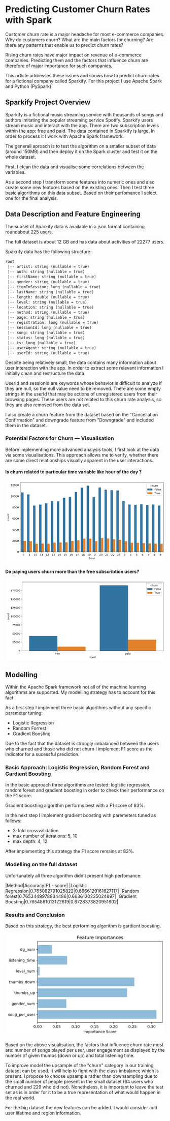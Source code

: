 # Predicting Customer Churn Rates with Spark

Customer churn rate is a major headache for most e-commerce companies. Why do customers churn? What are the main factors for churning? Are there any patterns that enable us to predict churn rates?

Rising churn rates have major impact on revenue of e-commerce companies. Predicting them and the factors that influence churn are therefore of major importance for such companies.

This article addresses these issues and shows how to predict churn rates for a fictional company called Sparkify.
For this project I use Apache Spark and Python (PySpark)

## Sparkify Project Overview

Sparkify is a fictional music streaming service with thousands of songs and authors imitating the popular streaming service Spotify. Sparkify users stream music and interact with the app. There are two subscription levels within the app: free and paid.
The data contained in Sparkify is large. In order to process it I work with Apache Spark framework.

The generall aproach is to test the algorithm on a smaller subset of data (around 150MB) and then deploy it on the Spark cluster and test it on the whole dataset.

First, I clean the data and visualise some correlations between the variables.

As a second step I transform some features into numeric ones and also create some new features based on the existing ones.
Then I test three basic algorithms on this data subset. Based on their perfomance I select one for the final analysis.

## Data Description and Feature Engineering

The subset of Sparkify data is available in a json format containing roundabout 225 users.

The full dataset is about 12 GB and has data about activities of 22277 users.

Spakrify data has the following structure:

```
root
 |-- artist: string (nullable = true)
 |-- auth: string (nullable = true)
 |-- firstName: string (nullable = true)
 |-- gender: string (nullable = true)
 |-- itemInSession: long (nullable = true)
 |-- lastName: string (nullable = true)
 |-- length: double (nullable = true)
 |-- level: string (nullable = true)
 |-- location: string (nullable = true)
 |-- method: string (nullable = true)
 |-- page: string (nullable = true)
 |-- registration: long (nullable = true)
 |-- sessionId: long (nullable = true)
 |-- song: string (nullable = true)
 |-- status: long (nullable = true)
 |-- ts: long (nullable = true)
 |-- userAgent: string (nullable = true)
 |-- userId: string (nullable = true)
```
Despite being relatively small, the data contains many information about user interaction with the app. In order to extract some relevant information I initially clean and restructure the data.

UserId and sessionId are keywords whose behavior is difficult to analyze if they are null, so the null value need to be removed. There are some empty strings in the userId that may be actions of unregistered users from their browsing pages. These users are not related to this churn rate analysis, so they are also removed from the data set.

I also create a churn feature from the dataset based on the "Cancellation Confirmation" and downgrade feature from "Downgrade" and  included them in the dataset.

### Potential Factors for Churn — Visualisation

Before implementing more advanced analysis tools, I first look at the data via some visualisations. This approach allows me to verify, whether there are some direct relationships visually apparent in the user interactions.

#### Is churn related to particular time variable like hour of the day ?

![Histogram: Churn count vs. hour of the day](./images/hours.png "Churn count vs. hour of the day")

#### Do paying users churn more than the free subscribtion users?

![Histogram: Churn vs Level of Subsription](./images/level.png "Churn vs Level of Subsription")

## Modelling

Within the Apache Spark framework not all of the machine learning algorithms are supported. My modelling strategy has to account for this fact.

As a first step I implement three basic algorithms without any specific parameter tuning:

- Logistic Regression
- Random Forrest
- Gradient Boosting

Due to the fact that the dataset is strongly imbalanced between the users who churned and those who did not churn I implement F1 score as the indicator for a sucessful prediction.

### Basic Approach: Logistic Regression, Random Forest and Gardient Boosting

In the basic approach three algorithms are tested: logistic regression, random forest and gradient boosting in order to check their performance on the F1 score.

Gradient boosting algorithm performs best with a F1 score of 83%.

In the next step I implement gradient boosting with paremeters tuned as follows:
- 3-fold crossvalidation
- max number of iterations: 5, 10
- max depth: 4, 12

After implementing this strategy the F1 score remains at 83%.

### Modelling on the full dataset

Unfortunately all three algorithm didn't present high perfomance:

|Method|Accuracy|F1 - score|
|Logistic Regression|0.765062791025822|0.6666129161627117|
|Random forest|0.7653449978834486|0.6636130235024897|
|Gradient Boosting|0.7654861013122619|0.6728373820951602|

### Results and Conclusion

Based on this strategy, the best performing algorithm is gardient boosting.

![Histogram: Feature importance](./images/features.png "Feature importance")

Based on the above visualisation, the factors that influence churn rate most are: number of songs played per user, user engagement as displayed by the number of given thumbs (down or up) and total listening time.

To improve model the upsample of the "churn" category in our training dataset can be used. It will help to fight with the class imbalance which is present. I propose to choose upsample rather than downsampling due to the small number of people present in the small dataset (64 users who churned and 229 who did not). Nonetheless, it is important to leave the test set as is in order for it to be a true representation of what would happen in the real world.

For the big dataset the new features can be added. I would consider add user lifetime and region information.